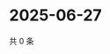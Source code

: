 # 2025-06-27

共 0 条

<!-- BEGIN ZHIHUVIDEO -->
<!-- 最后更新时间 Fri Jun 27 2025 21:25:25 GMT+0800 (China Standard Time) -->

<!-- END ZHIHUVIDEO -->
